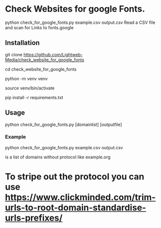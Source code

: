 # Check Websites for google Fonts.
python check_for_google_fonts.py example.csv output.csv
Read a CSV file and scan for Links to fonts.google

## Installation

git clone https://github.com/Lightweb-Media/check_website_for_google_fonts

cd check_website_for_google_fonts

python -m venv venv

source venv/bin/activate

pip install -r requirements.txt

## Usage
python check_for_google_fonts.py [domainlist] [outputfile]
### Example
python check_for_google_fonts.py example.csv output.csv 

<domainlist> is a list of domains without protocol like example.org
# To stripe out the protocol you can use https://www.clickminded.com/trim-urls-to-root-domain-standardise-urls-prefixes/
